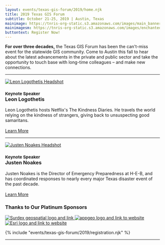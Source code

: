 ```yaml
---
layout: events/texas-gis-forum/2019/home.njk
title: 2019 Texas GIS Forum
subtitle: October 21-25, 2019 | Austin, Texas
mainimage: https://tnris-org-static.s3.amazonaws.com/images/main_banner_lg.jpg
mainimagesm: https://tnris-org-static.s3.amazonaws.com/images/enchantedTopo-sm.jpg
buttontext: Register Now!
---
```


<div class="col-md-6">
  <p class="lead"><strong>For over three decades,</strong> the Texas GIS Forum has been the can't-miss event for the statewide GIS community. Come to Austin this fall to hear about the latest advancements in the private and public sector and take the opportunity to touch base with long-time colleagues – and make new connections.</p>
  <hr class="clearfix">
  <a class="pull-right" href="/news/2019-06-11/forum-keynote-leon-logothetis-host-kindness-diaries">
  <img class="img-circle kn-headshot-2019" src="https://tnris-org-static.s3.amazonaws.com/images/leon_headshot_th.jpg" alt="Leon Logothetis Headshot">
  </a>
  <h3><small>Keynote Speaker</small><br><strong>Leon Logothetis</strong></h3>
  <p>Leon Logothetis hosts Netflix's The Kindness Diaries. He travels the world relying on the kindness of strangers, giving back to unsuspecting good samaritans.<br><br>
  <a href="/news/2019-06-11/forum-keynote-leon-logothetis-host-kindness-diaries"><i class="glyphicon glyphicon-arrow-right"></i> Learn More</a></p>
  <hr class="clearfix">
  <a class="pull-right" href="/news/2019-09-18/forum-keynote-justen-noakes-heb-director-emergency-preparedness">
  <img class="img-circle kn-headshot-2019" src="https://tnris-org-static.s3.amazonaws.com/images/justen_noakes_heb_th.jpg" alt="Justen Noakes Headshot">
  </a>
  <h3><small>Keynote Speaker</small><br><strong>Justen Noakes</strong></h3>
  <p>Justen Noakes is the Director of Emergency Preparedness at H-E-B, and has coordinated responses to nearly every major Texas disaster event of the past decade.<br><br>
  <a href="/news/2019-09-18/forum-keynote-justen-noakes-heb-director-emergency-preparedness"><i class="glyphicon glyphicon-arrow-right"></i> Learn More</a></p>
</div>
<div class="col-sm-6 ">  <h3>Thanks to Our Platinum Sponsors</h3>
  <p>
    <a class="welcome-logo-2019" href="http://www.surdex.com/">
      <img alt="Surdex geospatial logo and link" src="https://tnris-org-static.s3.amazonaws.com/images/surdex_logo.png">
    </a>
    <a class="welcome-logo-2019" href="http://appgeo.com">
      <img  alt="appgeo logo and link to website" src="https://tnris-org-static.s3.amazonaws.com/images/appgeo_logo.png">
    </a>
    <a class="welcome-logo-2019" href="http://www.esri.com">
      <img alt="Esri logo and link to website" src="https://tnris-org-static.s3.amazonaws.com/images/esri_where_logo.png">
    </a>
  </p>
  {% include "events/texas-gis-forum/2019/registration.njk" %}
</div>
<hr class="clearfix">
